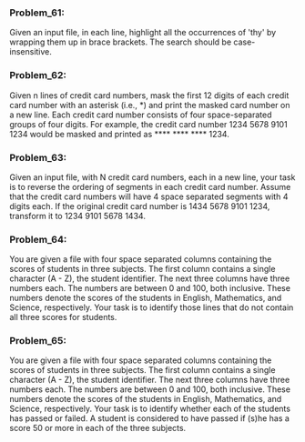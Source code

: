 ### Problem_61:
Given an input file, in each line, highlight all the occurrences of 'thy' by wrapping them up in brace brackets. The search should be case-insensitive.

### Problem_62:
Given n lines of credit card numbers, mask the first 12 digits of each credit card number with an asterisk (i.e., *) and print the masked card number on a new line. Each credit card number consists of four space-separated groups of four digits. For example, the credit card number 1234 5678 9101 1234 would be masked and printed as **** **** **** 1234.

### Problem_63:
Given an input file, with N credit card numbers, each in a new line, your task is to reverse the ordering of segments in each credit card number. Assume that the credit card numbers will have 4 space separated segments with 4 digits each. If the original credit card number is 1434 5678 9101 1234, transform it to 1234 9101 5678 1434.

### Problem_64:
You are given a file with four space separated columns containing the scores of students in three subjects. The first column contains a single character (A - Z), the student identifier. The next three columns have three numbers each. The numbers are between 0 and 100, both inclusive. These numbers denote the scores of the students in English, Mathematics, and Science, respectively. Your task is to identify those lines that do not contain all three scores for students.

### Problem_65:
You are given a file with four space separated columns containing the scores of students in three subjects. The first column contains a single character (A - Z), the student identifier. The next three columns have three numbers each. The numbers are between 0 and 100, both inclusive. These numbers denote the scores of the students in English, Mathematics, and Science, respectively. Your task is to identify whether each of the students has passed or failed. A student is considered to have passed if (s)he has a score 50 or more in each of the three subjects.
